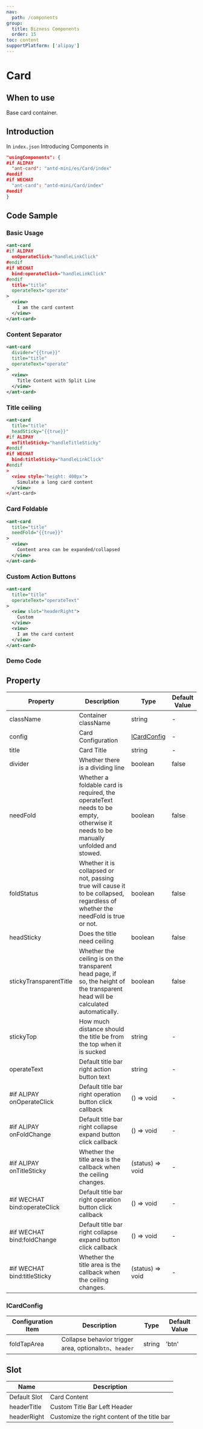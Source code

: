 ```yaml
---
nav:
  path: /components
group:
  title: Bizness Components
  order: 15
toc: content
supportPlatform: ['alipay']
---
```


# Card

## When to use

Base card container.

## Introduction

In `index.json` Introducing Components in

```json
"usingComponents": {
#if ALIPAY
  "ant-card": "antd-mini/es/Card/index"
#endif
#if WECHAT
  "ant-card": "antd-mini/Card/index"
#endif
}
```
## Code Sample

### Basic Usage
```xml
<ant-card 
#if ALIPAY
  onOperateClick="handleLinkClick" 
#endif
#if WECHAT
  bind:operateClick="handleLinkClick" 
#endif
  title="title" 
  operateText="operate"
>
  <view>
    I am the card content
  </view>
</ant-card>
```

### Content Separator
```xml
<ant-card 
  divider="{{true}}"
  title="title" 
  operateText="operate"
>
  <view>
    Title Content with Split Line
  </view>
</ant-card>
```

### Title ceiling
```xml
<ant-card
  title="title"
  headSticky="{{true}}"
#if ALIPAY
  onTitleSticky="handleTitleSticky" 
#endif
#if WECHAT
  bind:titleSticky="handleLinkClick" 
#endif
>
  <view style="height: 400px">
    Simulate a long card content
  </view>
</ant-card>
```

### Card Foldable
```xml
<ant-card
  title="title"
  needFold="{{true}}"
>
  <view>
    Content area can be expanded/collapsed
  </view>
</ant-card>
```

### Custom Action Buttons
```xml
<ant-card 
  title="title" 
  operateText="operateText"
>
  <view slot="headerRight">
    Custom
  </view>
  <view>
    I am the card content
  </view>
</ant-card>
```

### Demo Code

<code src="../../demo/pages/Card/index"></code>

## Property

| Property | Description  | Type | Default Value                                       |
| --- | ---  | --- |------------------------------------------|
| className | Container className| string   | - |
| config | Card Configuration   | [ICardConfig](#ICardConfig) | - |
| title | Card Title  | string | - |
| divider | Whether there is a dividing line  | boolean | false |
| needFold | Whether a foldable card is required, the operateText needs to be empty, otherwise it needs to be manually unfolded and stowed. | boolean | false |
| foldStatus | Whether it is collapsed or not, passing true will cause it to be collapsed, regardless of whether the needFold is true or not.  | boolean | false |
| headSticky | Does the title need ceiling  | boolean | false |
| stickyTransparentTitle | Whether the ceiling is on the transparent head page, if so, the height of the transparent head will be calculated automatically.  | boolean | false |
| stickyTop | How much distance should the title be from the top when it is sucked  | string | - |
| operateText | Default title bar right action button text | string | - |
| #if ALIPAY onOperateClick | Default title bar right operation button click callback | () => void | - |
| #if ALIPAY onFoldChange | Default title bar right collapse expand button click callback | () => void | - |
| #if ALIPAY onTitleSticky | Whether the title area is the callback when the ceiling changes. | (status) => void | - |
| #if WECHAT bind:operateClick | Default title bar right operation button click callback | () => void | - |
| #if WECHAT bind:foldChange | Default title bar right collapse expand button click callback | () => void | - |
| #if WECHAT bind:titleSticky | Whether the title area is the callback when the ceiling changes. | (status) => void | - |

### ICardConfig

| Configuration Item | Description | Type | Default Value |
| --- | --- | --- | --- |
| foldTapArea | Collapse behavior trigger area, optional`btn`、`header` | string | 'btn' |

## Slot

| Name        | Description                 |
| ----------- | -------------------- |
| Default Slot    | Card Content             |
| headerTitle | Custom Title Bar Left Header |
| headerRight | Customize the right content of the title bar |
